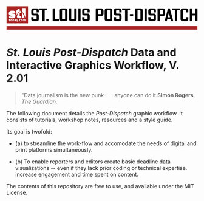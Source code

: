 ![](banner-color.png)
# *St. Louis Post-Dispatch* Data and Interactive Graphics Workflow, V. 2.01

> "Data journalism is the new punk . . . anyone can do it.**Simon Rogers**, *The Guardian.*


The following document details the *Post-Dispatch* graphic workflow. It consists of tutorials, workshop notes, resources and a style guide. 

Its goal is twofold: 
+ (a) to streamline the work-flow and accomodate the needs of digital and print platforms simultaneously.

+ (b) To enable reporters and editors create basic deadline data visualizations -- even if they lack prior coding or technical expertise.  increase engagement and time spent on content.

The contents of this repository are free to use, and available under the MIT License.
